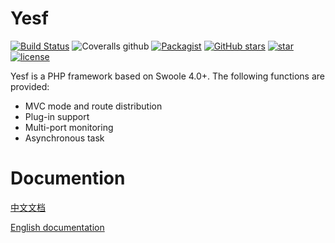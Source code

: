 # Yesf

[![Build Status](
https://img.shields.io/travis/sylingd/Yesf/master.svg?style=flat-square)](https://travis-ci.org/sylingd/Yesf)
![Coveralls github](https://img.shields.io/coveralls/github/sylingd/Yesf.svg?style=flat-square)
[![Packagist](https://img.shields.io/packagist/v/sylingd/yesf-framework.svg?style=flat-square)](https://packagist.org/packages/sylingd/yesf-framework)
[![GitHub stars](https://img.shields.io/github/stars/sylingd/Yesf.svg?style=flat-square&logo=github&label=Stars)](https://github.com/sylingd/Yesf)
[![star](https://gitee.com/sy/Yesf/badge/star.svg?theme=dark)](https://gitee.com/sy/Yesf/stargazers)
[![license](https://img.shields.io/github/license/sylingd/Yesf.svg?style=flat-square)](https://github.com/sylingd/Yesf/blob/master/LICENSE)

Yesf is a PHP framework based on Swoole 4.0+. The following functions are provided:

* MVC mode and route distribution
* Plug-in support
* Multi-port monitoring
* Asynchronous task

# Documention

[中文文档](http://yesf.mydoc.io/)

[English documentation](http://yesf-en.mydoc.io/)